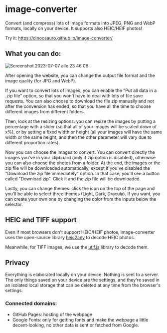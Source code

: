 # image-converter
Convert (and compress) lots of image formats into JPEG, PNG and WebP formats, locally on your device. It supports also HEIC/HEIF photos!

Try it: https://dinoosauro.github.io/image-converter/
## What you can do:
![Screenshot 2023-07-07 alle 23 46 06](https://github.com/Dinoosauro/image-converter/assets/80783030/8386f0b6-7ef5-4ba5-a655-3c889f32b050)


After opening the website, you can change the output file format and the image quality (for JPG and WebP). 

If you want to convert lots of images, you can enable the "Put all data in a .zip file" option, so that you won't have to deal with lots of file save requests. You can also choose to download the file zip manually and not after the conversion has ended, so that you have all the time to choose different images from different folders.

Then, look at the resizing options: you can resize the images by putting a percentage with a slider (so that all of your images will be scaled down of x%), or by setting a fixed width or height (all your images will have the same width or the same height, and then the other parameter will vary due to different proportion rates).

Now you can choose the images to convert. You can convert directly the images you've in your clipboard (only if zip option is disabled), otherwise you can also choose the photos from a folder. At the end, the images or the zip file will be downloaded automatically, except if you've disabled the "Download the zip file immediately" option. In that case, you'll see a button called "Download zip". Click it and the zip file will be downloaded.

Lastly, you can change themes: click the icon on the top of the page and you'll be able to select three themes (Light, Dark, Dracula). If you want, you can create your own one by changing the color from the inputs below the selector.

## HEIC and TIFF support
Even if most browsers don't support HEIC/HEIF photos, image-converter uses the open-source library [heic2any](https://github.com/alexcorvi/heic2any) to decode HEIC photos. 

Meanwhile, for TIFF images, we use the [utif.js](https://github.com/photopea/UTIF.js) library to decode them.

## Privacy
Everything is elaborated locally on your device. Nothing is sent to a server. The only things saved on your device are the settings, and they're saved in an isolated local storage that can be deleted at any time from the browser's settings.

### Connected domains:
- GitHub Pages: hosting of the webpage
- Google Fonts: only for getting fonts and make the webpage a little decent-looking, no other data is sent or fetched from Google.
